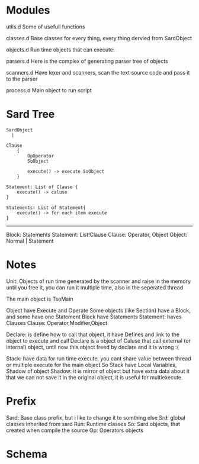Modules
=======
  utils.d 
	Some of usefull functions
  
  classes.d
	Base classes for every thing, every thing dervied from SardObject
	
  objects.d
	Run time objects that can execute.
	
  parsers.d
	Here is the complex of generating parser tree of objects
	
  scanners.d
	Have lexer and scanners, scan the text source code and pass it to the parser
	
  process.d
    Main object to run script    
	    

Sard Tree
======

	SardObject
	  |
	  
	Clause 
		{
		    OpOperator
			SoObject	
			
			execute() -> execute SoObject 
		}	 
	  	  
	Statement: List of Clause {
		execute() -> caluse		
	}
	  
	Statements: List of Statement{
		execute() -> for each item execute
	}


------------------------

Block: Statements
	Statement: List!Clause
		Clause: Operator, Object
		  Object: Normal | Statement
		
		
Notes
=====

Unit: Objects of run time generated by the scanner and raise in the memory until you free it,
you can run it multiple time, also in the seperated thread

The main object is TsoMain

Object have Execute and Operate
Some objects (like Section) have a Block, and some have one Statement
Block have Statements
Statement: haves Clauses
  Clause: Operator,Modifier,Object

Declare: is define how to call that object, it have Defines and link to the object to execute and call
  Declare is a object of Caluse that call external (or internal) object, until now this object freed by declare and it is wrong :(

Stack: have data for run time execute, you cant share value between thread or multiple execute for the main object
So Stack have Local Variables, Shadow of object
Shadow: it is mirror of object but have extra data about it that we can not save it in the original object,
it is useful for multiexecute.

Prefix
======
Sard: Base class prefix, but i like to change it to somthing else
Srd: global classes inherited from sard
Run: Runtime classes
So: Sard objects, that created when compile the source
Op: Operators objects

Schema
======

  